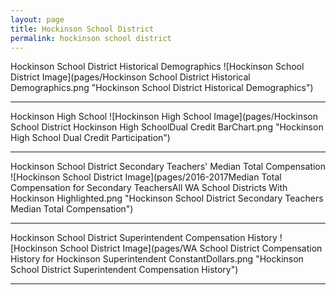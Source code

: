```yaml
---
layout: page
title: Hockinson School District
permalink: hockinson school district
---
```



Hockinson School District Historical Demographics
![Hockinson School District Image](pages/Hockinson School District Historical Demographics.png "Hockinson School District Historical Demographics")

___

Hockinson High School
![Hockinson High School Image](pages/Hockinson School District Hockinson High SchoolDual Credit BarChart.png "Hockinson High School Dual Credit Participation")

___

Hockinson School District Secondary Teachers' Median Total Compensation
![Hockinson School District Image](pages/2016-2017Median Total Compensation for Secondary TeachersAll WA School Districts With Hockinson Highlighted.png "Hockinson School District Secondary Teachers Median Total Compensation")

___

Hockinson School District Superintendent Compensation History
![Hockinson School District Image](pages/WA School District Compensation History for Hockinson Superintendent ConstantDollars.png "Hockinson School District Superintendent Compensation History")

___

